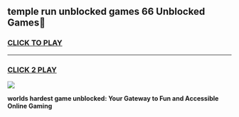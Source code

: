 
## temple run unblocked games 66 Unblocked Games👋
<h3>
<a href="https://premium.freeplayer.one?title=temple_run_unblocked_games_66&ref=16F">CLICK TO PLAY</a></h3>
<hr>

<h3>
<a href="https://premium.freeplayer.one?title=temple_run_unblocked_games_66&ref=16F">CLICK 2 PLAY</a>
  
</h3>

<a href="https://premium.freeplayer.one?title=temple_run_unblocked_games_66&ref=16F/"><img src="https://clearcache.store/games.png"></a>


**worlds hardest game unblocked: Your Gateway to Fun and Accessible Online Gaming**
